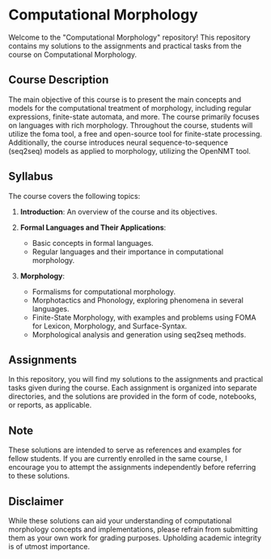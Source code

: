 
# Computational Morphology

Welcome to the "Computational Morphology" repository! This repository contains my solutions to the assignments and practical tasks from the course on Computational Morphology.

## Course Description

The main objective of this course is to present the main concepts and models for the computational treatment of morphology, including regular expressions, finite-state automata, and more. The course primarily focuses on languages with rich morphology. Throughout the course, students will utilize the foma tool, a free and open-source tool for finite-state processing. Additionally, the course introduces neural sequence-to-sequence (seq2seq) models as applied to morphology, utilizing the OpenNMT tool.

## Syllabus

The course covers the following topics:

1. **Introduction**: An overview of the course and its objectives.

2. **Formal Languages and Their Applications**:
   - Basic concepts in formal languages.
   - Regular languages and their importance in computational morphology.

3. **Morphology**:
   - Formalisms for computational morphology.
   - Morphotactics and Phonology, exploring phenomena in several languages.
   - Finite-State Morphology, with examples and problems using FOMA for Lexicon, Morphology, and Surface-Syntax.
   - Morphological analysis and generation using seq2seq methods.

## Assignments

In this repository, you will find my solutions to the assignments and practical tasks given during the course. Each assignment is organized into separate directories, and the solutions are provided in the form of code, notebooks, or reports, as applicable.

## Note

These solutions are intended to serve as references and examples for fellow students. If you are currently enrolled in the same course, I encourage you to attempt the assignments independently before referring to these solutions.

## Disclaimer

While these solutions can aid your understanding of computational morphology concepts and implementations, please refrain from submitting them as your own work for grading purposes. Upholding academic integrity is of utmost importance.
